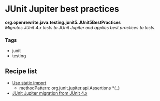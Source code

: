 # JUnit Jupiter best practices

**org.openrewrite.java.testing.junit5.JUnit5BestPractices**  
_Migrates JUnit 4.x tests to JUnit Jupiter and applies best practices to tests._

### Tags

* junit
* testing

## Recipe list

* [Use static import](../../usestaticimport.md)
  * methodPattern: org.junit.jupiter.api.Assertions \*\(..\)
* [JUnit Jupiter migration from JUnit 4.x](junit4to5migration.md)

